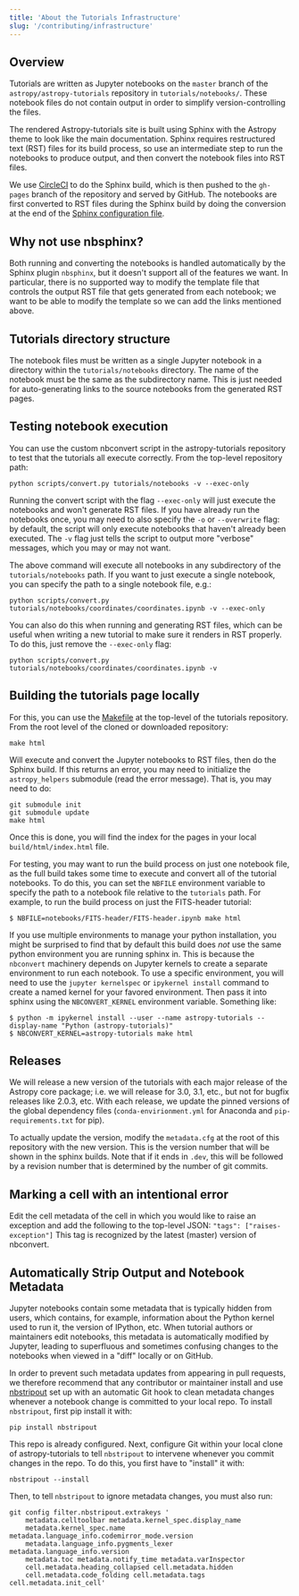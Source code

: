```yaml
---
title: 'About the Tutorials Infrastructure'
slug: '/contributing/infrastructure'
---
```


## Overview

Tutorials are written as Jupyter notebooks on the `master` branch of the `astropy/astropy-tutorials` repository in `tutorials/notebooks/`. These notebook files do not contain output in order to simplify version-controlling the files.

The rendered Astropy-tutorials site is built using Sphinx with the Astropy theme to look like the main documentation. Sphinx requires restructured text (RST) files for its build process, so use an intermediate step to run the notebooks to produce output, and then convert the notebook files into RST files.

We use [CircleCI](https://circleci.com) to do the Sphinx build, which is then pushed to the `gh-pages` branch of the repository and served by GitHub. The notebooks are first converted to RST files during the Sphinx build by doing the conversion at the end of the [Sphinx configuration file](https://github.com/astropy/astropy-tutorials/blob/master/tutorials/conf.py).

## Why not use nbsphinx?

Both running and converting the notebooks is handled automatically by the Sphinx plugin `nbsphinx`, but it doesn't support all of the features we want. In particular, there is no supported way to modify the template file that controls the output RST file that gets generated from each notebook; we want to be able to modify the template so we can add the links mentioned above.

## Tutorials directory structure

The notebook files must be written as a single Jupyter notebook in a directory within the `tutorials/notebooks` directory. The name of the notebook must be the same as the subdirectory name. This is just needed for auto-generating links to the source notebooks from the generated RST pages.

## Testing notebook execution

You can use the custom nbconvert script in the astropy-tutorials repository to test that the tutorials all execute correctly. From the top-level repository path:

```
python scripts/convert.py tutorials/notebooks -v --exec-only
```

Running the convert script with the flag `--exec-only` will just execute the notebooks and won't generate RST files. If you have already run the notebooks once, you may need to also specify the `-o` or `--overwrite` flag: by default, the script will only execute notebooks that haven't already been executed. The `-v` flag just tells the script to output more "verbose" messages, which you may or may not want.

The above command will execute all notebooks in any subdirectory of the `tutorials/notebooks` path. If you want to just execute a single notebook, you can specify the path to a single notebook file, e.g.:

```
python scripts/convert.py tutorials/notebooks/coordinates/coordinates.ipynb -v --exec-only
```

You can also do this when running and generating RST files, which can be useful when writing a new tutorial to make sure it renders in RST properly. To do this, just remove the `--exec-only` flag:

```
python scripts/convert.py tutorials/notebooks/coordinates/coordinates.ipynb -v
```

## Building the tutorials page locally

For this, you can use the [Makefile](https://github.com/astropy/astropy-tutorials/blob/master/Makefile) at the top-level of the tutorials repository. From the root level of the cloned or downloaded repository:

```
make html
```

Will execute and convert the Jupyter notebooks to RST files, then do the Sphinx build. If this returns an error, you may need to initialize the `astropy_helpers` submodule (read the error message). That is, you may need to do:

```
git submodule init
git submodule update
make html
```

Once this is done, you will find the index for the pages in your local `build/html/index.html` file.

For testing, you may want to run the build process on just one notebook file, as the full build takes some time to execute and convert all of the tutorial notebooks. To do this, you can set the `NBFILE` environment variable to specify the path to a notebook file relative to the `tutorials` path. For example, to run the build process on just the FITS-header tutorial:

```
$ NBFILE=notebooks/FITS-header/FITS-header.ipynb make html
```

If you use multiple environments to manage your python installation, you might be surprised to find that by default this build does _not_ use the same python environment you are running sphinx in. This is because the `nbconvert` machinery depends on Jupyter kernels to create a separate environment to run each notebook. To use a specific environment, you will need to use the `jupyter kernelspec` or `ipykernel install` command to create a named kernel for your favored environment. Then pass it into sphinx using the `NBCONVERT_KERNEL` environment variable. Something like:

```
$ python -m ipykernel install --user --name astropy-tutorials --display-name "Python (astropy-tutorials)"
$ NBCONVERT_KERNEL=astropy-tutorials make html
```

## Releases

We will release a new version of the tutorials with each major release of the Astropy core package; i.e. we will release for 3.0, 3.1, etc., but not for bugfix releases like 2.0.3, etc. With each release, we update the pinned versions of the global dependency files (`conda-envirionment.yml` for Anaconda and `pip-requirements.txt` for pip).

To actually update the version, modify the `metadata.cfg` at the root of this repository with the new version. This is the version number that will be shown in the sphinx builds. Note that if it ends in `.dev`, this will be followed by a revision number that is determined by the number of git commits.

## Marking a cell with an intentional error

Edit the cell metadata of the cell in which you would like to raise an exception and add the following to the top-level JSON: `"tags": ["raises-exception"]` This tag is recognized by the latest (master) version of nbconvert.

## Automatically Strip Output and Notebook Metadata

Jupyter notebooks contain some metadata that is typically hidden from users, which contains, for example, information about the Python kernel used to run it, the version of IPython, etc. When tutorial authors or maintainers edit notebooks, this metadata is automatically modified by Jupyter, leading to superfluous and sometimes confusing changes to the notebooks when viewed in a "diff" locally or on GitHub.

In order to prevent such metadata updates from appearing in pull requests, we therefore recommend that any contributor or maintainer install and use [nbstripout](https://github.com/kynan/nbstripout) set up with an automatic Git hook to clean metadata changes whenever a notebook change is committed to your local repo. To install `nbstripout`, first pip install it with:

```
pip install nbstripout
```

This repo is already configured. Next, configure Git within your local clone of astropy-tutorials to tell `nbstripout` to intervene whenever you commit changes in the repo. To do this, you first have to "install" it with:

```
nbstripout --install
```

Then, to tell `nbstripout` to ignore metadata changes, you must also run:

```
git config filter.nbstripout.extrakeys '
    metadata.celltoolbar metadata.kernel_spec.display_name
    metadata.kernel_spec.name metadata.language_info.codemirror_mode.version
    metadata.language_info.pygments_lexer metadata.language_info.version
    metadata.toc metadata.notify_time metadata.varInspector
    cell.metadata.heading_collapsed cell.metadata.hidden
    cell.metadata.code_folding cell.metadata.tags cell.metadata.init_cell'
```
